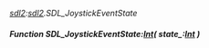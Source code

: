 _[sdl2](../../modules/sdl2/sdl2-module.md):[sdl2](../../modules/sdl2/sdl2-module.md).SDL\_JoystickEventState_
##### Function SDL\_JoystickEventState:[Int](../../modules/wonkey/wonkey-types-int.md)( state_:[Int](../../modules/wonkey/wonkey-types-int.md) )
